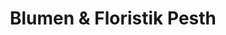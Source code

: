 ---
title: "Blumen & Floristik Pesth"
url: /neutraubling/blumen-und-floristik-pesth/
shop: Blumen
---